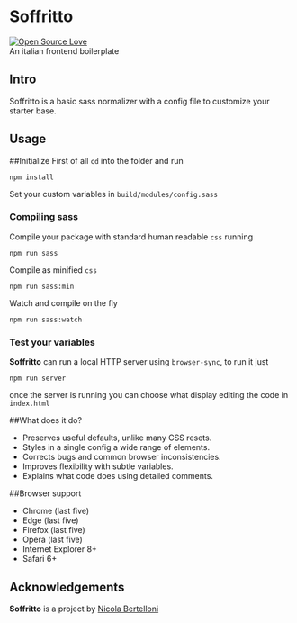 
# Soffritto
[![Open Source Love](https://badges.frapsoft.com/os/v3/open-source.svg?v=102)](https://github.com/ellerbrock/open-source-badge/)  
An italian frontend boilerplate

## Intro
Soffritto is a basic sass normalizer with a config file to customize your starter base.

## Usage
##Initialize
First of all `cd` into the folder and run   
```
npm install
```
Set your custom variables in `build/modules/config.sass`

### Compiling sass
Compile your package with standard human readable `css` running
```
npm run sass
```
Compile as minified `css`
```
npm run sass:min
```
Watch and compile on the fly
```
npm run sass:watch
```

### Test your variables
**Soffritto** can run a local HTTP server using `browser-sync`, to run it just
```
npm run server
```
once the server is running you can choose what display editing the code in `index.html`

##What does it do?
* Preserves useful defaults, unlike many CSS resets.
* Styles in a single config a wide range of elements.
* Corrects bugs and common browser inconsistencies.
* Improves flexibility with subtle variables.
* Explains what code does using detailed comments.

##Browser support
* Chrome (last five)
* Edge (last five)
* Firefox (last five)
* Opera (last five)
* Internet Explorer 8+
* Safari 6+

## Acknowledgements
**Soffritto** is a project by [Nicola Bertelloni](mailto:nicola.bertelloni@gmail.com)
